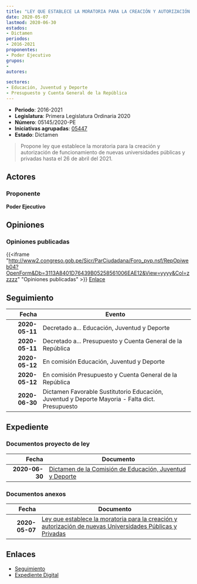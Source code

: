 ```yaml
---
title: "LEY QUE ESTABLECE LA MORATORIA PARA LA CREACIÓN Y AUTORIZACIÓN DE NUEVAS UNIVERSIDADES PÚBLICAS Y PRIVADAS"
date: 2020-05-07
lastmod: 2020-06-30
estados:
- Dictamen
periodos:
- 2016-2021
proponentes:
- Poder Ejecutivo
grupos:
- 
autores:

sectores:
- Educación, Juventud y Deporte
- Presupuesto y Cuenta General de la República
---
```

- **Periodo**: 2016-2021
- **Legislatura**: Primera Legislatura Ordinaria 2020
- **Número**: 05145/2020-PE
- **Iniciativas agrupadas**: [05447](../../05400/05447)
- **Estado**: Dictamen

> Propone ley que establece la moratoria para la creación y autorización de funcionamiento de nuevas universidades públicas y privadas hasta el 26 de abril del 2021.


## Actores

### Proponente

**Poder Ejecutivo**

## Opiniones

### Opiniones publicadas

{{<iframe "http://www2.congreso.gob.pe/Sicr/ParCiudadana/Foro_pvp.nsf/RepOpiweb04?OpenForm&Db=3113A8401D76439B05258561006EAE12&View=yyyy&Col=zzzzz" "Opiniones publicadas" >}}
[Enlace](http://www2.congreso.gob.pe/Sicr/ParCiudadana/Foro_pvp.nsf/RepOpiweb04?OpenForm&Db=3113A8401D76439B05258561006EAE12&View=yyyy&Col=zzzzz)


## Seguimiento

| Fecha | Evento |
|------:|--------|
| **2020-05-11** | Decretado a... Educación, Juventud y Deporte |
| **2020-05-11** | Decretado a... Presupuesto y Cuenta General de la República |
| **2020-05-12** | En comisión Educación, Juventud y Deporte |
| **2020-05-12** | En comisión Presupuesto y Cuenta General de la República |
| **2020-06-30** | Dictamen Favorable Sustitutorio Educación, Juventud y Deporte Mayoria - Falta dict. Presupuesto |

## Expediente

### Documentos proyecto de ley

| Fecha | Documento |
|------:|-----------|
| **2020-06-30** | [Dictamen de la Comisión de Educación, Juventud y Deporte](http://www.leyes.congreso.gob.pe/Documentos/2016_2021/Dictamenes/Proyectos_de_Ley/05145DC10MAY20200620.pdf) |

### Documentos anexos

| Fecha | Documento |
|------:|-----------|
| **2020-05-07** | [Ley que establece la moratoria para la creación y autorización de nuevas Universidades Públicas y Privadas](http://www.leyes.congreso.gob.pe/Documentos/2016_2021/Proyectos_de_Ley_y_de_Resoluciones_Legislativas/PL05145_20200507..pdf) |

## Enlaces

- [Seguimiento](http://www2.congreso.gob.pe/Sicr/TraDocEstProc/CLProLey2016.nsf/f7fff46988ca05b1052578e100829cc7/aa53176612e602d3052585610076d003?OpenDocument)
- [Expediente Digital](http://www2.congreso.gob.pe/Sicr/TraDocEstProc/CLProLey2016.nsf/f7fff46988ca05b1052578e100829cc7/aa53176612e602d3052585610076d003?OpenDocument&Click=05257FB7005EB655.eb71d0cf91d8294e05256cdf006b5706/$Body/0.1C6C)

